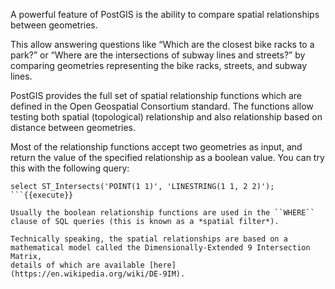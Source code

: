 A powerful feature of PostGIS is the ability to compare spatial relationships between geometries.

This allow answering questions like “Which are the closest bike racks to a park?”
or “Where are the intersections of subway lines and streets?”
by comparing geometries representing the bike racks, streets, and subway lines.

PostGIS provides the full set of spatial relationship functions which are defined in the Open Geospatial Consortium standard.
The functions allow testing both spatial (topological) relationship and also relationship based on distance between geometries.

Most of the relationship functions accept two geometries as input, and return the value of the specified relationship as
a boolean value.  You can try this with the following query:

```
select ST_Intersects('POINT(1 1)', 'LINESTRING(1 1, 2 2)');
```{{execute}}

Usually the boolean relationship functions are used in the ``WHERE`` clause of SQL queries (this is known as a *spatial filter*).

Technically speaking, the spatial relationships are based on a mathematical model called the Dimensionally-Extended 9 Intersection Matrix,
details of which are available [here](https://en.wikipedia.org/wiki/DE-9IM).
